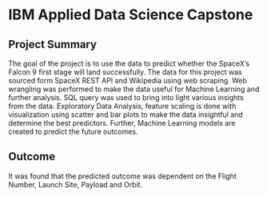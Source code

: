 # IBM Applied Data Science Capstone

## Project Summary
The goal of the project is to use the data to predict whether the SpaceX’s Falcon 9 first stage will land successfully. The data for this project was sourced form SpaceX REST API and Wikipedia using web scraping. Web wrangling was performed to make the data useful for Machine Learning and further analysis. SQL query was used to bring into light various insights from the data. Exploratory Data Analysis, feature scaling is done with visualization using scatter and bar plots to make the data insightful and determine the best predictors. Further, Machine Learning models are created to predict the future outcomes. 

## Outcome 
It was found that the predicted outcome was dependent on the Flight Number, Launch Site, Payload and Orbit.

